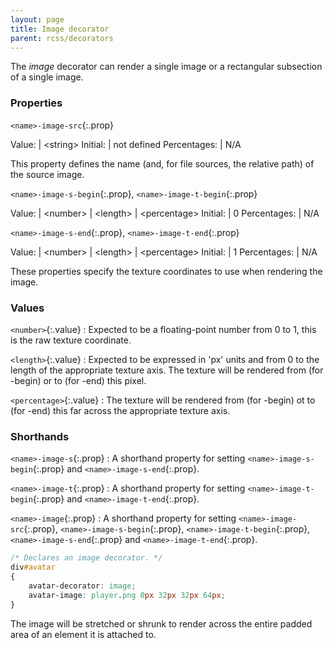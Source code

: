 ```yaml
---
layout: page
title: Image decorator
parent: rcss/decorators
---
```


The *image* decorator can render a single image or a rectangular subsection of a single image. 

### Properties

`<name>-image-src`{:.prop}

Value: | \<string\>
Initial: | not defined
Percentages: | N/A

This property defines the name (and, for file sources, the relative path) of the source image.

`<name>-image-s-begin`{:.prop}, `<name>-image-t-begin`{:.prop}

Value: | \<number\> \| \<length\> \| \<percentage\>
Initial: | 0
Percentages: | N/A

`<name>-image-s-end`{:.prop}, `<name>-image-t-end`{:.prop}

Value: | \<number\> \| \<length\> \| \<percentage\>
Initial: | 1
Percentages: | N/A

These properties specify the texture coordinates to use when rendering the image.

### Values

`<number>`{:.value}
: Expected to be a floating-point number from 0 to 1, this is the raw texture coordinate.

`<length>`{:.value}
: Expected to be expressed in 'px' units and from 0 to the length of the appropriate texture axis. The texture will be rendered from (for -begin) or to (for -end) this pixel.

`<percentage>`{:.value}
: The texture will be rendered from (for -begin) ot to (for -end) this far across the appropriate texture axis. 

### Shorthands

`<name>-image-s`{:.prop}
: A shorthand property for setting `<name>-image-s-begin`{:.prop} and `<name>-image-s-end`{:.prop}.

`<name>-image-t`{:.prop}
: A shorthand property for setting `<name>-image-t-begin`{:.prop} and `<name>-image-t-end`{:.prop}.

`<name>-image`{:.prop}
: A shorthand property for setting
`<name>-image-src`{:.prop},
`<name>-image-s-begin`{:.prop},
`<name>-image-t-begin`{:.prop},
`<name>-image-s-end`{:.prop} and
`<name>-image-t-end`{:.prop}.

```css
/* Declares an image decorator. */
div#avatar
{
	avatar-decorator: image;
	avatar-image: player.png 0px 32px 32px 64px;
}
```

The image will be stretched or shrunk to render across the entire padded area of an element it is attached to.
